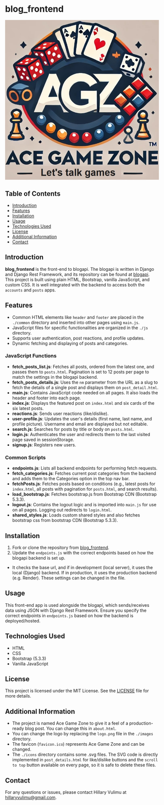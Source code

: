 # blog_frontend

![Project Logo](./images/logo.jpg)

## Table of Contents

- [Introduction](#introduction)
- [Features](#features)
- [Installation](#installation)
- [Usage](#usage)
- [Technologies Used](#technologies-used)
- [License](#license)
- [Additional Information](#additional-information)
- [Contact](#contact)

## Introduction

**blog_frontend** is the front-end to blogapi. The blogapi is written in Django and Django Rest Framework, and its repository can be found at [blogapi](https://github.com/hillaryvulimu/blogapi). This project is built using plain HTML, Bootstrap, vanilla JavaScript, and custom CSS. It is well integrated with the backend to access both the `accounts` and `posts` apps.

## Features

- Common HTML elements like `header` and `footer` are placed in the `./common` directory and inserted into other pages using `main.js`.
- JavaScript files for specific functionalities are organized in the `./js` directory.
- Supports user authentication, post reactions, and profile updates.
- Dynamic fetching and displaying of posts and categories.

### JavaScript Functions

- **fetch_posts_list.js**: Fetches all posts, ordered from the latest one, and passes them to `posts.html`. Pagination is set to 12 posts per page to match the settings in the blogapi backend.
- **fetch_posts_details.js**: Uses the `nm` parameter from the URL as a slug to fetch the details of a single post and displays them on `post_detail.html`.
- **main.js**: Contains JavaScript code needed on all pages. It also loads the header and footer into each page.
- **index.js**: Displays the featured post on `index.html` and six cards of the six latest posts.
- **reactions.js**: Sends user reactions (like/dislike).
- **user-profile.js**: Updates the user's details (first name, last name, and profile picture). Username and email are displayed but not editable.
- **search.js**: Searches for posts by title or body on `posts.html`.
- **login.js**: Authenticates the user and redirects them to the last visited page saved in sessionStorage.
- **signup.js**: Registers new users.

### Common Scripts

- **endpoints.js**: Lists all backend endpoints for performing fetch requests.
- **fetch_categories.js**: Fetches current post categories from the backend and adds them to the Categories option in the top nav bar.
- **fetchPosts.js**: Fetches posts based on conditions (e.g., latest posts for `index.html`, all posts with pagination for `posts.html`, and search results).
- **load_bootstrap.js**: Fetches bootstrap.js from Bootstrap CDN (Bootstrap 5.3.3).
- **logout.js**: Contains the logout logic and is imported into `main.js` for use on all pages. Logging out redirects to `login.html`.
- **shared_styles.js**: Loads custom shared styles and also fetches bootstrap css from bootstrap CDN (Bootstrap 5.3.3).

## Installation

1. Fork or clone the repository from [blog_frontend](https://github.com/hillaryvulimu/blog_frontend).
2. Update the `endpoints.js` with the correct endpoints based on how the blogapi backend is set up.
 - It checks the base url, and if in development (local server), it uses the local (Django) backend. If in production, it uses the production backend (e.g. Render). These settings can be changed in the file.

## Usage

This front-end app is used alongside the blogapi, which sends/receives data using JSON with Django Rest Framework. Ensure you specify the correct endpoints in `endpoints.js` based on how the backend is deployed/hosted.

## Technologies Used

- HTML
- CSS
- Bootstrap (5.3.3)
- Vanilla JavaScript

## License

This project is licensed under the MIT License. See the [LICENSE](./LICENSE) file for more details.

## Additional Information

- The project is named Ace Game Zone to give it a feel of a production-ready blog post. You can change this in `about.html`.
- You can change the logo by replacing the `logo.png` file in the `./images` directory.
- The favicon (`favicon.ico`) represents Ace Game Zone and can be changed.
- The `./icons` directory contains some .svg files. The SVG code is directly implemented in `post_details.html` for like/dislike buttons and the `scroll to top` button available on every page, so it is safe to delete these files.

## Contact

For any questions or issues, please contact Hillary Vulimu at hillaryvulimu@gmail.com.

